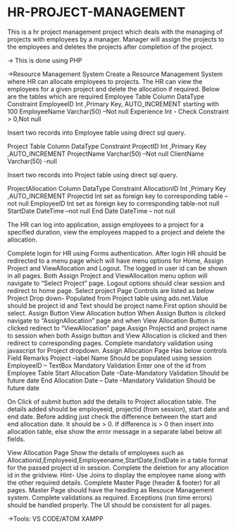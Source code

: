 # HR-PROJECT-MANAGEMENT
This is a hr project management project which deals with the managing of projects with employees by a manager. Manager will assign the projects to the employees and deletes the projects after completion of the project.

-> This is done using PHP

->Resource Management System
Create a Resource Management System where HR can allocate employees to projects. The HR can view
the employees for a given project and delete the allocation if required.
Below are the tables which are required
Employee Table
Column DataType             Constraint
EmployeeID                  Int ,Primary Key, AUTO_INCREMENT starting with 100
EmployeeName                Varchar(50) –Not null
Experience                  Int - Check Constraint > 0,Not null

Insert two records into Employee table using direct sql query.

Project Table
Column DataType             Constraint
ProjectID                   Int ,Primary Key ,AUTO_INCREMENT
ProjectName                 Varchar(50) –Not null
ClientName                  Varchar(50) -null

Insert two records into Project table using direct sql query.

ProjectAllocation
Column DataType            Constraint
AllocationID               Int ,Primary Key ,AUTO_INCREMENT
Projectid                  Int set as foreign key to corresponding table –not null
EmployeeID                 Int set as foreign key to corresponding table-not null
StartDate                  DateTime –not null
End Date                   DateTime – not null

The HR can log into application, assign employees to a project for a specified duration, view the
employees mapped to a project and delete the allocation.

Complete login for HR using Forms authentication. After login HR should be redirected to a menu page
which will have menu options for Home, Assign Project and ViewAllocation and Logout. The logged in
user id can be shown in all pages.
Both Assign Project and ViewAllocation menu option will navigate to “Select Project” page. Logout
options should clear session and redirect to home page.
Select project Page
Controls are listed as below
Project Drop down- Populated from Project table using ado.net.Value should be project id and Text
should be project name.First option should be select.
Assign Button
View Allocation button
When Assign Button is clicked navigate to “AssignAllocation” page and when View Allocation Button is
clicked redirect to “ViewAllocation” page.Assign Projectid and project name to session when both Assign
button and View Allocation is clicked and then redirect to corresponding pages. Complete mandatory
validation using javascript for Project dropdown.
Assign Allocation Page
Has below controls
Field Remarks
Project –label Name Should be populated using session
EmployeeID – TextBox Mandatory Validation Enter one of the id from Employee Table
Start Allocation Date –Date-Mandatory Validation Should be future date
End Allocation Date – Date –Mandatory Validation Should be future date

On Click of submit button add the details to Project allocation table. The details added should be
employeeid, projectid (from session), start date and end date.
Before adding just check the difference between the start and end allocation date. It should be > 0.
If difference is > 0 then insert into allocation table, else show the error message in a separate label
below all fields.

View Allocation Page
Show the details of employees such as Allocationid,Employeeid,Employeename,StartDate,EndDate in a
table format for the passed project id in session. Complete the deletion for any allocation id in the
gridview.
Hint- Use Joins to display the employee name along with the other required details.
Complete Master Page (header & footer) for all pages. Master Page should have the heading as Resouce
Management system. Complete validations as required. Exceptions (run time errors) should be handled
properly.
The UI should be consistent for all pages.



->Tools:
        VS CODE/ATOM
        XAMPP
        


